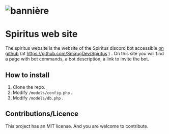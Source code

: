 # ![bannière](https://cdn.discordapp.com/attachments/734318123510923324/734323656590884864/spiritus_baniere_mini.png)
# Spiritus web site

The spiritus website is the website of the Spiritus discord bot accessible <a href="https://github.com/SmaugDev/Spiritus">on github</a> (at https://github.com/SmaugDev/Spiritus ) . On this site you will find a page with bot commands, a bot description, a link to invite the bot.

## How to install

1. Clone the repo.
2. Modify `/models/config.php` .
3. Modify `/models/db.php` .

## Contributions/Licence

This project has an MIT license. And you are welcome to contribute.



